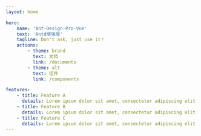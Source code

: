 ```yaml
---
layout: home

hero:
    name: 'Ant-Design-Pro-Vue'
    text: 'Antd增强版'
    tagline: Don't ask, just use it！
    actions:
        - theme: brand
          text: 文档
          link: /documents
        - theme: alt
          text: 组件
          link: /components

features:
    - title: Feature A
      details: Lorem ipsum dolor sit amet, consectetur adipiscing elit
    - title: Feature B
      details: Lorem ipsum dolor sit amet, consectetur adipiscing elit
    - title: Feature C
      details: Lorem ipsum dolor sit amet, consectetur adipiscing elit
---
```

